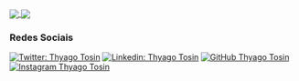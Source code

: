 <a href="https://github.com/EmanuelAngelo/github-readme-stats">
  <img align="center" src="https://github-readme-stats.vercel.app/api?username=thyagotosin&show_icons=true" />
</a>
<a href="https://github.com/thyagotosin/github-readme-stats">
  <img align="center" src="https://github-readme-stats.vercel.app/api/top-langs/?username=thyagotosin&langs_count=8&layout=compact" />
</a>

### Redes Sociais <br>

[![Twitter: Thyago Tosin](https://img.shields.io/twitter/follow/thyagotosin?style=social)](https://twitter.com/thyagotosin)
[![Linkedin: Thyago Tosin](https://img.shields.io/badge/-ThyagoTosin-blue?style=flat-square&logo=Linkedin&logoColor=white&link=https://www.linkedin.com/in/thyagotosin)](https://www.linkedin.com/in/thyagotosin/)
[![GitHub Thyago Tosin](https://img.shields.io/github/followers/EmanuelAngelo?label=follow&style=social)](https://github.com/thyagotosin)
[![Instagram Thyago Tosin](https://img.shields.io/badge/Instagram-thyagotosin-green)](https://www.instagram.com/thyagotosin/)
<br>
